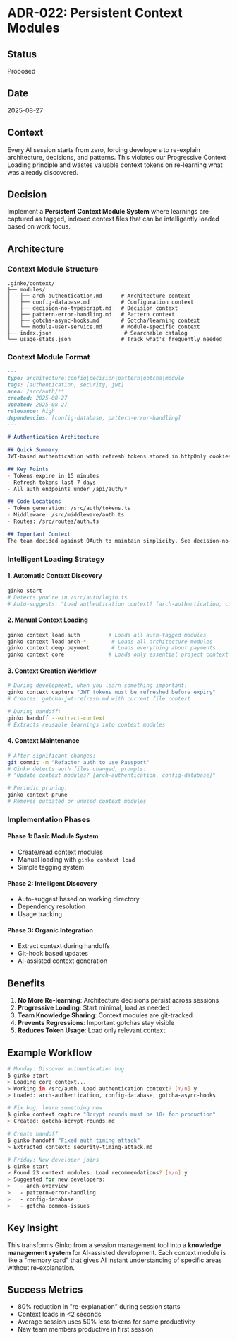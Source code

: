 # ADR-022: Persistent Context Modules

## Status
Proposed

## Date
2025-08-27

## Context

Every AI session starts from zero, forcing developers to re-explain architecture, decisions, and patterns. This violates our Progressive Context Loading principle and wastes valuable context tokens on re-learning what was already discovered.

## Decision

Implement a **Persistent Context Module System** where learnings are captured as tagged, indexed context files that can be intelligently loaded based on work focus.

## Architecture

### Context Module Structure
```
.ginko/context/
├── modules/
│   ├── arch-authentication.md      # Architecture context
│   ├── config-database.md          # Configuration context
│   ├── decision-no-typescript.md   # Decision context
│   ├── pattern-error-handling.md   # Pattern context
│   ├── gotcha-async-hooks.md       # Gotcha/learning context
│   └── module-user-service.md      # Module-specific context
├── index.json                       # Searchable catalog
└── usage-stats.json                # Track what's frequently needed

```

### Context Module Format
```markdown
---
type: architecture|config|decision|pattern|gotcha|module
tags: [authentication, security, jwt]
area: /src/auth/**
created: 2025-08-27
updated: 2025-08-27
relevance: high
dependencies: [config-database, pattern-error-handling]
---

# Authentication Architecture

## Quick Summary
JWT-based authentication with refresh tokens stored in httpOnly cookies.

## Key Points
- Tokens expire in 15 minutes
- Refresh tokens last 7 days
- All auth endpoints under /api/auth/*

## Code Locations
- Token generation: /src/auth/tokens.ts
- Middleware: /src/middleware/auth.ts
- Routes: /src/routes/auth.ts

## Important Context
The team decided against OAuth to maintain simplicity. See decision-no-oauth.md.
```

### Intelligent Loading Strategy

#### 1. Automatic Context Discovery
```bash
ginko start
# Detects you're in /src/auth/login.ts
# Auto-suggests: "Load authentication context? (arch-authentication, config-database)"
```

#### 2. Manual Context Loading
```bash
ginko context load auth         # Loads all auth-tagged modules
ginko context load arch-*        # Loads all architecture modules
ginko context deep payment       # Loads everything about payments
ginko context core              # Loads only essential project context
```

#### 3. Context Creation Workflow
```bash
# During development, when you learn something important:
ginko context capture "JWT tokens must be refreshed before expiry"
# Creates: gotcha-jwt-refresh.md with current file context

# During handoff:
ginko handoff --extract-context
# Extracts reusable learnings into context modules
```

#### 4. Context Maintenance
```bash
# After significant changes:
git commit -m "Refactor auth to use Passport"
# Ginko detects auth files changed, prompts:
# "Update context modules? [arch-authentication, config-database]"

# Periodic pruning:
ginko context prune
# Removes outdated or unused context modules
```

### Implementation Phases

#### Phase 1: Basic Module System
- Create/read context modules
- Manual loading with `ginko context load`
- Simple tagging system

#### Phase 2: Intelligent Discovery
- Auto-suggest based on working directory
- Dependency resolution
- Usage tracking

#### Phase 3: Organic Integration
- Extract context during handoffs
- Git-hook based updates
- AI-assisted context generation

## Benefits

1. **No More Re-learning**: Architecture decisions persist across sessions
2. **Progressive Loading**: Start minimal, load as needed
3. **Team Knowledge Sharing**: Context modules are git-tracked
4. **Prevents Regressions**: Important gotchas stay visible
5. **Reduces Token Usage**: Load only relevant context

## Example Workflow

```bash
# Monday: Discover authentication bug
$ ginko start
> Loading core context...
> Working in /src/auth. Load authentication context? [Y/n] y
> Loaded: arch-authentication, config-database, gotcha-async-hooks

# Fix bug, learn something new
$ ginko context capture "Bcrypt rounds must be 10+ for production"
> Created: gotcha-bcrypt-rounds.md

# Create handoff
$ ginko handoff "Fixed auth timing attack"
> Extracted context: security-timing-attack.md

# Friday: New developer joins
$ ginko start
> Found 23 context modules. Load recommendations? [Y/n] y
> Suggested for new developers:
>   - arch-overview
>   - pattern-error-handling
>   - config-database
>   - gotcha-common-issues
```

## Key Insight

This transforms Ginko from a session management tool into a **knowledge management system** for AI-assisted development. Each context module is like a "memory card" that gives AI instant understanding of specific areas without re-explanation.

## Success Metrics

- 80% reduction in "re-explanation" during session starts
- Context loads in <2 seconds
- Average session uses 50% less tokens for same productivity
- New team members productive in first session